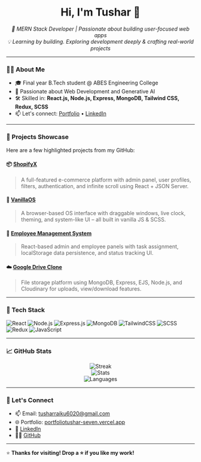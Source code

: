 <h1 align="center">Hi, I'm Tushar 👋</h1>
<p align="center">
  <i>🚀 MERN Stack Developer | Passionate about building user-focused web apps</i><br />
  <i>💡 Learning by building. Exploring development deeply & crafting real-world projects</i>
</p>

---

### 🧑‍💻 About Me

- 🎓 Final year B.Tech student @ ABES Engineering College  
- 💼 Passionate about Web Development and Generative AI  
- 🛠️ Skilled in: **React.js, Node.js, Express, MongoDB, Tailwind CSS, Redux, SCSS**  
- 📫 Let's connect: [Portfolio](https://portfoliotushar-seven.vercel.app/) • [LinkedIn](https://www.linkedin.com/in/tushar-rai-715700268/)  

---

### 🔨 Projects Showcase

Here are a few highlighted projects from my GitHub:

#### 📦 [ShopifyX](https://github.com/tushargithub52/ShopifyX)
> A full-featured e-commerce platform with admin panel, user profiles, filters, authentication, and infinite scroll using React + JSON Server.

#### 🧠 [VanillaOS](https://github.com/tushargithub52/VanillaOS)
> A browser-based OS interface with draggable windows, live clock, theming, and system-like UI – all built in vanilla JS & SCSS.

#### 📝 [Employee Management System](https://github.com/tushargithub52/employee-task-management)
> React-based admin and employee panels with task assignment, localStorage data persistence, and status tracking UI.

#### ☁️ [Google Drive Clone](https://github.com/tushargithub52/google-drive-clone)
> File storage platform using MongoDB, Express, EJS, Node.js, and Cloudinary for uploads, view/download features.

---

### 🚀 Tech Stack

![React](https://img.shields.io/badge/-React-61DAFB?logo=react&logoColor=black&style=flat)
![Node.js](https://img.shields.io/badge/-Node.js-339933?logo=node.js&logoColor=white&style=flat)
![Express.js](https://img.shields.io/badge/-Express-black?logo=express&logoColor=white&style=flat)
![MongoDB](https://img.shields.io/badge/-MongoDB-47A248?logo=mongodb&logoColor=white&style=flat)
![TailwindCSS](https://img.shields.io/badge/-TailwindCSS-06B6D4?logo=tailwindcss&logoColor=white&style=flat)
![SCSS](https://img.shields.io/badge/-SCSS-CC6699?logo=sass&logoColor=white&style=flat)
![Redux](https://img.shields.io/badge/-Redux-764ABC?logo=redux&logoColor=white&style=flat)
![JavaScript](https://img.shields.io/badge/-JavaScript-F7DF1E?logo=javascript&logoColor=black&style=flat)

---

### 📈 GitHub Stats

<p align="center">
  <img src="https://github-readme-streak-stats.herokuapp.com/?user=tushargithub52&theme=tokyonight" alt="Streak" />
  <br />
  <img src="https://github-readme-stats.vercel.app/api?username=tushargithub52&show_icons=true&theme=tokyonight" alt="Stats" />
  <br />
  <img src="https://github-readme-stats.vercel.app/api/top-langs/?username=tushargithub52&layout=compact&theme=tokyonight" alt="Languages" />
</p>

---

### 🤝 Let's Connect

- 📫 Email: tusharraiku6020@gmail.com  
- 🌐 Portfolio: [portfoliotushar-seven.vercel.app](https://portfoliotushar-seven.vercel.app/)  
- 💼 [LinkedIn](https://www.linkedin.com/in/tushar-rai-715700268/)  
- 🧑‍💻 [GitHub](https://github.com/tushargithub52)

---

⭐ **Thanks for visiting! Drop a ⭐ if you like my work!**
